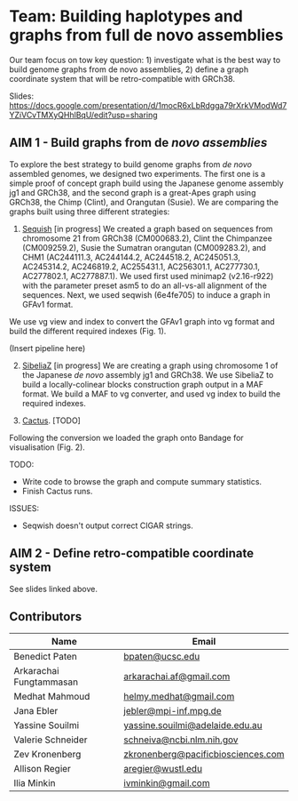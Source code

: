 # Team: Building haplotypes and graphs from full de novo assemblies
Our team focus on tow key question: 1) investigate what is the best way to build genome graphs from de novo assemblies, 2) define a graph coordinate system that will be retro-compatible with GRCh38.

Slides: https://docs.google.com/presentation/d/1mocR6xLbRdgga79rXrkVModWd7YZiVCvTMXyQHhlBqU/edit?usp=sharing

## AIM 1 - Build graphs from de *novo assemblies*
To explore the best strategy to build genome graphs from *de novo* assembled genomes, we designed two experiments. The first one is a simple proof of concept graph build using the Japanese genome assembly jg1 and GRCh38, and the second graph is a great-Apes graph using GRCh38, the Chimp (Clint), and Orangutan (Susie). We are comparing the graphs built using three different strategies: 

1) [Sequish](https://github.com/ekg/seqwish) [in progress]
We created a graph based on sequences from chromosome 21 from GRCh38 (CM000683.2), Clint the Chimpanzee (CM009259.2), Susie the Sumatran orangutan (CM009283.2), and CHM1 (AC244111.3, AC244144.2, AC244518.2, AC245051.3, AC245314.2, AC246819.2, AC255431.1, AC256301.1, AC277730.1, AC277802.1, AC277887.1).  We used first used minimap2 (v2.16-r922) with the parameter preset asm5 to do an all-vs-all alignment of the sequences. Next, we used seqwish (6e4fe705) to induce a graph in GFAv1 format.

We use vg view and index to convert the GFAv1 graph into vg format and build the different required indexes (Fig. 1).

(Insert pipeline here)

2) [SibeliaZ](https://github.com/medvedevgroup/SibeliaZ) [in progress]
We are creating a graph using chromosome 1 of the Japanese *de novo* assembly jg1 and GRCh38. We use SibeliaZ to build a locally-colinear blocks construction graph output in a MAF format. We build a MAF to vg converter, and used vg index to build the required indexes.

3) [Cactus](https://github.com/ComparativeGenomicsToolkit/cactus). [TODO]

Following the conversion we loaded the graph onto Bandage for visualisation (Fig. 2).

TODO:
- Write code to browse the graph and compute summary statistics.
- Finish Cactus runs.

ISSUES: 
- Seqwish doesn't output correct CIGAR strings.
 

## AIM 2 - Define retro-compatible coordinate system

See slides linked above.


## Contributors
|Name         |Email        |
| ----------- | ----------- |
| Benedict Paten | bpaten@ucsc.edu |
| Arkarachai Fungtammasan | arkarachai.af@gmail.com |
| Medhat Mahmoud | helmy.medhat@gmail.com |
| Jana Ebler |jebler@mpi-inf.mpg.de |
| Yassine Souilmi | yassine.souilmi@adelaide.edu.au |
| Valerie Schneider | schneiva@ncbi.nlm.nih.gov |
| Zev Kronenberg | zkronenberg@pacificbiosciences.com |
| Allison Regier | aregier@wustl.edu |
| Ilia Minkin | ivminkin@gmail.com |
